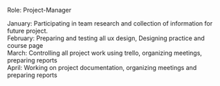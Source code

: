Role: Project-Manager

January: Participating in team research and collection of information for future project.<br>
February: Preparing and testing all ux design, Designing practice and course page<br>
March: Controlling all project work using trello, organizing meetings, preparing reports<br>
April: Working on project documentation, organizing meetings and preparing reports<br>
